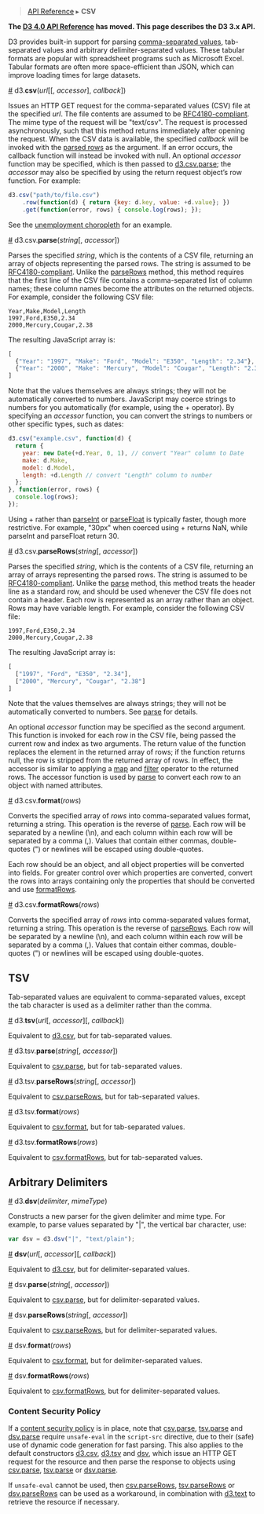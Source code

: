 > [API Reference](API-Reference.md) ▸ **CSV**

**The [D3 4.0 API Reference](https://github.com/d3/d3/blob/master/API.md) has moved. This page describes the D3 3.x API.**

D3 provides built-in support for parsing [comma-separated values](http://en.wikipedia.org/wiki/Comma-separated_values), tab-separated values and arbitrary delimiter-separated values. These tabular formats are popular with spreadsheet programs such as Microsoft Excel. Tabular formats are often more space-efficient than JSON, which can improve loading times for large datasets.

<a name="csv" href="#csv">#</a> d3.<b>csv</b>(<i>url</i>[[, <i>accessor</i>], <i>callback</i>])

Issues an HTTP GET request for the comma-separated values (CSV) file at the specified *url*. The file contents are assumed to be [RFC4180-compliant](http://tools.ietf.org/html/rfc4180). The mime type of the request will be "text/csv". The request is processed asynchronously, such that this method returns immediately after opening the request. When the CSV data is available, the specified *callback* will be invoked with the [parsed rows](CSV.md#parse) as the argument. If an error occurs, the callback function will instead be invoked with null. An optional <i>accessor</i> function may be specified, which is then passed to [d3.csv.parse](#parse); the <i>accessor</i> may also be specified by using the return request object’s row function. For example:

```js
d3.csv("path/to/file.csv")
    .row(function(d) { return {key: d.key, value: +d.value}; })
    .get(function(error, rows) { console.log(rows); });
```

See the [unemployment choropleth](http://bl.ocks.org/mbostock/4060606) for an example.

<a name="parse" href="#parse">#</a> d3.csv.<b>parse</b>(<i>string</i>[, <i>accessor</i>])

Parses the specified *string*, which is the contents of a CSV file, returning an array of objects representing the parsed rows. The string is assumed to be [RFC4180-compliant](http://tools.ietf.org/html/rfc4180). Unlike the [parseRows](CSV.md#parseRows) method, this method requires that the first line of the CSV file contains a comma-separated list of column names; these column names become the attributes on the returned objects. For example, consider the following CSV file:

```
Year,Make,Model,Length
1997,Ford,E350,2.34
2000,Mercury,Cougar,2.38
```

The resulting JavaScript array is:

```javascript
[
  {"Year": "1997", "Make": "Ford", "Model": "E350", "Length": "2.34"},
  {"Year": "2000", "Make": "Mercury", "Model": "Cougar", "Length": "2.38"}
]
```

Note that the values themselves are always strings; they will not be automatically converted to numbers. JavaScript may coerce strings to numbers for you automatically (for example, using the + operator). By specifying an <i>accessor</i> function, you can convert the strings to numbers or other specific types, such as dates:

```javascript
d3.csv("example.csv", function(d) {
  return {
    year: new Date(+d.Year, 0, 1), // convert "Year" column to Date
    make: d.Make,
    model: d.Model,
    length: +d.Length // convert "Length" column to number
  };
}, function(error, rows) {
  console.log(rows);
});
```

Using + rather than [parseInt](https://developer.mozilla.org/en/JavaScript/Reference/Global_Objects/parseInt) or [parseFloat](https://developer.mozilla.org/en/JavaScript/Reference/Global_Objects/parseFloat) is typically faster, though more restrictive. For example, "30px" when coerced using + returns NaN, while parseInt and parseFloat return 30.

<a name="parseRows" href="#parseRows">#</a> d3.csv.<b>parseRows</b>(<i>string</i>[, <i>accessor</i>])

Parses the specified *string*, which is the contents of a CSV file, returning an array of arrays representing the parsed rows. The string is assumed to be [RFC4180-compliant](http://tools.ietf.org/html/rfc4180). Unlike the [parse](CSV.md#parse) method, this method treats the header line as a standard row, and should be used whenever the CSV file does not contain a header. Each row is represented as an array rather than an object. Rows may have variable length. For example, consider the following CSV file:

```
1997,Ford,E350,2.34
2000,Mercury,Cougar,2.38
```

The resulting JavaScript array is:

```javascript
[
  ["1997", "Ford", "E350", "2.34"],
  ["2000", "Mercury", "Cougar", "2.38"]
]
```

Note that the values themselves are always strings; they will not be automatically converted to numbers. See [parse](CSV.md#parse) for details.

An optional *accessor* function may be specified as the second argument. This function is invoked for each row in the CSV file, being passed the current row and index as two arguments. The return value of the function replaces the element in the returned array of rows; if the function returns null, the row is stripped from the returned array of rows. In effect, the accessor is similar to applying a [map](https://developer.mozilla.org/en/JavaScript/Reference/Global_Objects/Array/map) and [filter](https://developer.mozilla.org/en/JavaScript/Reference/Global_Objects/Array/filter) operator to the returned rows. The accessor function is used by [parse](CSV.md#parse) to convert each row to an object with named attributes.

<a name="format" href="#format">#</a> d3.csv.<b>format</b>(<i>rows</i>)

Converts the specified array of *rows* into comma-separated values format, returning a string. This operation is the reverse of [parse](CSV.md#parse). Each row will be separated by a newline (\n), and each column within each row will be separated by a comma (,). Values that contain either commas, double-quotes (") or newlines will be escaped using double-quotes.

Each row should be an object, and all object properties will be converted into fields.  For greater control over which properties are converted, convert the rows into arrays containing only the properties that should be converted and use [formatRows](CSV.md#formatRows).

<a name="formatRows" href="#formatRows">#</a> d3.csv.<b>formatRows</b>(<i>rows</i>)

Converts the specified array of *rows* into comma-separated values format, returning a string. This operation is the reverse of [parseRows](CSV.md#parseRows). Each row will be separated by a newline (\n), and each column within each row will be separated by a comma (,). Values that contain either commas, double-quotes (") or newlines will be escaped using double-quotes.

## TSV

Tab-separated values are equivalent to comma-separated values, except the tab character is used as a delimiter rather than the comma.

<a name="tsv" href="#tsv">#</a> d3.<b>tsv</b>(<i>url</i>[, <i>accessor</i>][, <i>callback</i>])

Equivalent to [d3.csv](#csv), but for tab-separated values.

<a name="tsv_parse" href="#tsv_parse">#</a> d3.tsv.<b>parse</b>(<i>string</i>[, <i>accessor</i>])

Equivalent to [csv.parse](#parse), but for tab-separated values.

<a name="tsv_parseRows" href="#tsv_parseRows">#</a> d3.tsv.<b>parseRows</b>(<i>string</i>[, <i>accessor</i>])

Equivalent to [csv.parseRows](#parseRows), but for tab-separated values.

<a name="tsv_format" href="#tsv_format">#</a> d3.tsv.<b>format</b>(<i>rows</i>)

Equivalent to [csv.format](#format), but for tab-separated values.

<a name="tsv_formatRows" href="#tsv_formatRows">#</a> d3.tsv.<b>formatRows</b>(<i>rows</i>)

Equivalent to [csv.formatRows](#formatRows), but for tab-separated values.

## Arbitrary Delimiters

<a name="dsv" href="#dsv">#</a> d3.<b>dsv</b>(<i>delimiter</i>, <i>mimeType</i>)

Constructs a new parser for the given delimiter and mime type. For example, to parse values separated by "|", the vertical bar character, use:

```js
var dsv = d3.dsv("|", "text/plain");
```

<a name="_dsv" href="#_dsv">#</a> <b>dsv</b>(<i>url</i>[, <i>accessor</i>][, <i>callback</i>])

Equivalent to [d3.csv](#csv), but for delimiter-separated values.

<a name="dsv_parse" href="#dsv_parse">#</a> dsv.<b>parse</b>(<i>string</i>[, <i>accessor</i>])

Equivalent to [csv.parse](#parse), but for delimiter-separated values.

<a name="dsv_parseRows" href="#dsv_parseRows">#</a> dsv.<b>parseRows</b>(<i>string</i>[, <i>accessor</i>])

Equivalent to [csv.parseRows](#parseRows), but for delimiter-separated values.

<a name="dsv_format" href="#dsv_format">#</a> dsv.<b>format</b>(<i>rows</i>)

Equivalent to [csv.format](#format), but for delimiter-separated values.

<a name="dsv_formatRows" href="#dsv_formatRows">#</a> dsv.<b>formatRows</b>(<i>rows</i>)

Equivalent to [csv.formatRows](#formatRows), but for delimiter-separated values.

### Content Security Policy

If a [content security policy](http://www.w3.org/TR/CSP/) is in place, note that [csv.parse](#csv_parse), [tsv.parse](#tsv_parse) and [dsv.parse](#dsv_parse) require `unsafe-eval` in the `script-src` directive, due to their (safe) use of dynamic code generation for fast parsing.
This also applies to the default constructors [d3.csv](#csv), [d3.tsv](#tsv) and [dsv](#_dsv), which issue an HTTP GET request for the resource and then parse the response to objects using [csv.parse](#csv_parse), [tsv.parse](#tsv_parse) or [dsv.parse](#dsv_parse).

If `unsafe-eval` cannot be used, then [csv.parseRows](#csv_parseRows), [tsv.parseRows](#tsv_parseRows) or [dsv.parseRows](#dsv_parseRows) can be used as a workaround, in combination with [d3.text](Requests.md#d3_text) to retrieve the resource if necessary.
